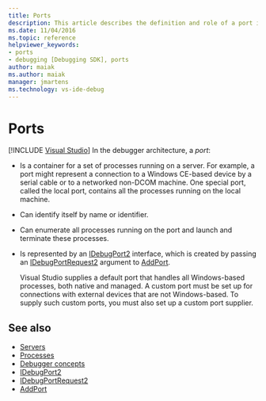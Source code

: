 ```yaml
---
title: Ports
description: This article describes the definition and role of a port in the debugger architecture in Visual Studio.
ms.date: 11/04/2016
ms.topic: reference
helpviewer_keywords:
- ports
- debugging [Debugging SDK], ports
author: maiak
ms.author: maiak
manager: jmartens
ms.technology: vs-ide-debug
---
```

# Ports

 [!INCLUDE [Visual Studio](~/includes/applies-to-version/vs-windows-only.md)]
In the debugger architecture, a *port*:

- Is a container for a set of processes running on a server. For example, a port might represent a connection to a Windows CE-based device by a serial cable or to a networked non-DCOM machine. One special port, called the local port, contains all the processes running on the local machine.

- Can identify itself by name or identifier.

- Can enumerate all processes running on the port and launch and terminate these processes.

- Is represented by an [IDebugPort2](../../extensibility/debugger/reference/idebugport2.md) interface, which is created by passing an [IDebugPortRequest2](../../extensibility/debugger/reference/idebugportrequest2.md) argument to [AddPort](../../extensibility/debugger/reference/idebugportsupplier2-addport.md).

  Visual Studio supplies a default port that handles all Windows-based processes, both native and managed. A custom port must be set up for connections with external devices that are not Windows-based. To supply such custom ports, you must also set up a custom port supplier.

## See also
- [Servers](../../extensibility/debugger/servers-visual-studio-sdk.md)
- [Processes](../../extensibility/debugger/processes.md)
- [Debugger concepts](../../extensibility/debugger/debugger-concepts.md)
- [IDebugPort2](../../extensibility/debugger/reference/idebugport2.md)
- [IDebugPortRequest2](../../extensibility/debugger/reference/idebugportrequest2.md)
- [AddPort](../../extensibility/debugger/reference/idebugportsupplier2-addport.md)
